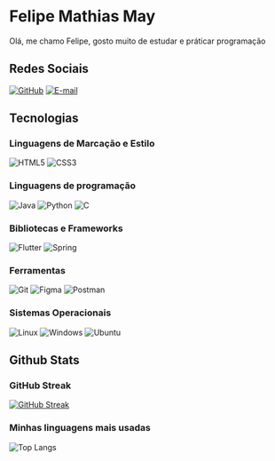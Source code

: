 # Felipe Mathias May

Olá, me chamo Felipe, gosto muito de estudar e práticar programação

## Redes Sociais
[![GitHub](https://img.shields.io/badge/GitHub-100000?style=for-the-badge&logo=github&logoColor=white)](https://github.com/felipemathiasmay)
[![E-mail](https://img.shields.io/badge/-Email-000?style=for-the-badge&logo=microsoft-outlook&logoColor=007BFF)](mailto:felipemathiasmay@hotmail.com)

## Tecnologias

### Linguagens de Marcação e Estilo
![HTML5](https://img.shields.io/badge/HTML5-000?style=for-the-badge&logo=html5&logoColor=white)
![CSS3](https://img.shields.io/badge/CSS3-000?style=for-the-badge&logo=css3&logoColor=white)

### Linguagens de programação
![Java](https://img.shields.io/badge/java-000.svg?style=for-the-badge&logo=openjdk&logoColor=white)
![Python](https://img.shields.io/badge/python-000?style=for-the-badge&logo=python&logoColor=white)
![C](https://img.shields.io/badge/C-000?style=for-the-badge&logo=c&logoColor=white)

### Bibliotecas e Frameworks
![Flutter](https://img.shields.io/badge/Flutter-000?style=for-the-badge&logo=flutter&logoColor=white)
![Spring](https://img.shields.io/badge/spring-000.svg?style=for-the-badge&logo=spring&logoColor=white)

### Ferramentas
![Git](https://img.shields.io/badge/GIT-000?style=for-the-badge&logo=git&logoColor=white)
![Figma](https://img.shields.io/badge/Figma-000?style=for-the-badge&logo=figma&logoColor=white)
![Postman](https://img.shields.io/badge/Postman-000.svg?style=for-the-badge&logo=Postman&logoColor=white)

### Sistemas Operacionais
![Linux](https://img.shields.io/badge/Linux-000?style=for-the-badge&logo=linux&logoColor=white)
![Windows](https://img.shields.io/badge/Windows-000?style=for-the-badge&logo=windows&logoColor=2CA5E0)
![Ubuntu](https://img.shields.io/badge/Ubuntu-000?style=for-the-badge&logo=ubuntu&logoColor=white)

## Github Stats

### GitHub Streak
[![GitHub Streak](https://streak-stats.demolab.com/?user=felipemathiasmay&theme=black-ice&background=000&border=30A3DC&dates=FFF)](https://git.io/streak-stats)

### Minhas linguagens mais usadas
![Top Langs](https://github-readme-stats.vercel.app/api/top-langs/?username=felipemathiasmay&layout=donut&bg_color=000&border_color=30A3DC&title_color=FFF&text_color=FFF)
